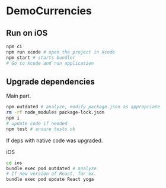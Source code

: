 # DemoCurrencies

## Run on iOS

```sh
npm ci
npm run xcode # open the project in Xcode
npm start # starts bundler
# Go to Xcode and run application
```

## Upgrade dependencies

Main part.

```sh
npm outdated # analyze, modify package.json as appropriate
rm -rf node_modules package-lock.json
npm i
# update code if needed
npm test # ensure tests ok
```

If deps with native code was upgraded.

iOS
```sh
cd ios
bundle exec pod outdated # analyze
# If new version of React, for ex.
bundle exec pod update React yoga
```

